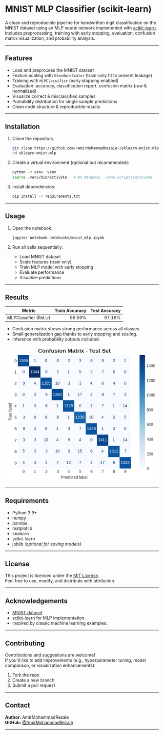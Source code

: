 # MNIST MLP Classifier (scikit-learn)

A clean and reproducible pipeline for handwritten digit classification on the MNIST dataset using an MLP neural network implemented with [scikit-learn](https://scikit-learn.org/).  
Includes preprocessing, training with early stopping, evaluation, confusion matrix visualization, and probability analysis.

---

## Features

- Load and preprocess the MNIST dataset
- Feature scaling with `StandardScaler` (train-only fit to prevent leakage)
- Training with `MLPClassifier` (early stopping enabled)
- Evaluation: accuracy, classification report, confusion matrix (raw & normalized)
- Visualize correct & misclassified samples
- Probability distribution for single sample predictions
- Clean code structure & reproducible results

---

## Installation

1. Clone the repository:

   ```bash
   git clone https://github.com/<AmirMohammadRezaie>/sklearn-mnist-mlp.git
   cd sklearn-mnist-mlp
   ```

2. Create a virtual environment (optional but recommended):

   ```bash
   python -m venv .venv
   source .venv/bin/activate   # On Windows: .venv\Scripts\activate
   ```

3. Install dependencies:
   ```bash
   pip install -r requirements.txt
   ```

---

## Usage

1. Open the notebook:

   ```bash
   jupyter notebook notebooks/mnist_mlp.ipynb
   ```

2. Run all cells sequentially:
   - Load MNIST dataset
   - Scale features (train only)
   - Train MLP model with early stopping
   - Evaluate performance
   - Visualize predictions

---

## Results

| Metric               | Train Accuracy | Test Accuracy |
| -------------------- | -------------: | ------------: |
| MLPClassifier (ReLU) |         99.59% |        97.18% |

- Confusion matrix shows strong performance across all classes.
- Small generalization gap thanks to early stopping and scaling.
- Inference with probability outputs included.

<p align="center">
  <img src="assets/confusion_matrix.png" alt="Confusion Matrix" width="500"/>
</p>

---

## Requirements

- Python 3.9+
- numpy
- pandas
- matplotlib
- seaborn
- scikit-learn
- joblib _(optional for saving models)_

---

## License

This project is licensed under the [MIT License](./LICENSE).  
Feel free to use, modify, and distribute with attribution.

---

## Acknowledgements

- [MNIST dataset](http://yann.lecun.com/exdb/mnist/)
- [scikit-learn](https://scikit-learn.org/stable/) for MLP implementation
- Inspired by classic machine learning examples.

---

## Contributing

Contributions and suggestions are welcome!  
If you'd like to add improvements (e.g., hyperparameter tuning, model comparison, or visualization enhancements):

1. Fork the repo
2. Create a new branch
3. Submit a pull request

---

## Contact

**Author:** AmirMohammadRezaie  
**GitHub:** [@AmirMohammadRezaie](https://github.com/AmirMohammadRezaie)

---
